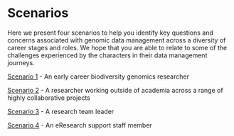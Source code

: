 # Scenarios

Here we present four scenarios to help you identify key questions and concerns associated with genomic data management across a diversity of career stages and roles. We hope that you are able to relate to some of the challenges experienced by the characters in their data management journeys. 

[Scenario 1](https://genomicsaotearoa.github.io/data-management-resources/scenarios/scenario1/) - An early career biodiversity genomics researcher

[Scenario 2](https://genomicsaotearoa.github.io/data-management-resources/scenarios/scenario2/) - A researcher working outside of academia across a range of highly collaborative projects

[Scenario 3](https://genomicsaotearoa.github.io/data-management-resources/scenarios/scenario3/) - A research team leader

[Scenario 4](https://genomicsaotearoa.github.io/data-management-resources/scenarios/scenario4/) - An eResearch support staff member

